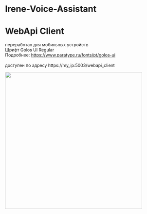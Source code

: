 # Irene-Voice-Assistant

# WebApi Client
переработан для мобильных устройств
<br />Шрифт Golos UI Regular 
<br />Подробнее: https://www.paratype.ru/fonts/pt/golos-ui
<br />
<br />доступен по адресу https://my_ip:5003/webapi_client

<img src="https://github.com/Localhost2005/Irene-Voice-Assistant/assets/135964005/4be7e4e5-4553-4124-9970-259b475a0d6f" width="450">

